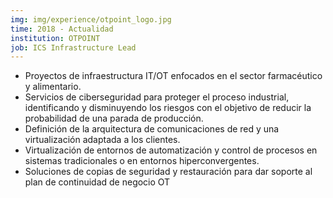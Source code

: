 ```yaml
---
img: img/experience/otpoint_logo.jpg
time: 2018 - Actualidad
institution: OTPOINT
job: ICS Infrastructure Lead
---
```


- Proyectos de infraestructura IT/OT enfocados en el sector farmacéutico y alimentario. 
- Servicios de ciberseguridad para proteger el proceso industrial, identificando y disminuyendo los riesgos con el objetivo de reducir la probabilidad de una parada de producción. 
- Definición de la arquitectura de comunicaciones de red y una virtualización adaptada a los clientes.
- Virtualización de entornos de automatización y control de procesos en sistemas tradicionales o en entornos hiperconvergentes.
- Soluciones de copias de seguridad y restauración para dar soporte al plan de continuidad de negocio OT
